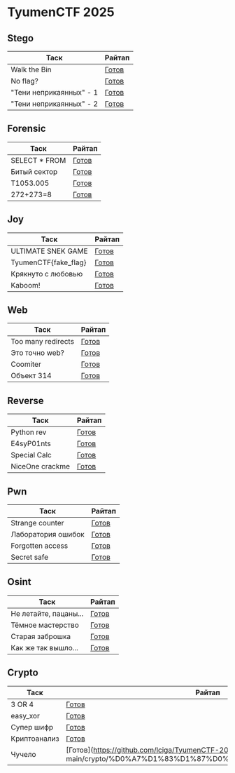 # TyumenCTF 2025

## Stego

| Таск                    | Райтап                                     |
| ----------------------- | ------------------------------------------ |
| Walk the Bin            | [Готов](https://github.com/lciga/TyumenCTF-2025-Writeups/blob/main/stego/Walk%20the%20Bin/README.md)             |
| No flag?                | [Готов](https://github.com/lciga/TyumenCTF-2025-Writeups/blob/main/stego/No%20flag%3F/README.md/)                 |
| "Тени неприкаянных" - 1 | [Готов](https://github.com/lciga/TyumenCTF-2025-Writeups/blob/main/stego/%22%D0%A2%D0%B5%D0%BD%D0%B8%20%D0%BD%D0%B5%D0%BF%D1%80%D0%B8%D0%BA%D0%B0%D1%8F%D0%BD%D0%BD%D1%8B%D1%85%22%20-%201/README.md)  |
| "Тени неприкаянных" - 2 | [Готов](https://github.com/lciga/TyumenCTF-2025-Writeups/blob/main/stego/%22%D0%A2%D0%B5%D0%BD%D0%B8%20%D0%BD%D0%B5%D0%BF%D1%80%D0%B8%D0%BA%D0%B0%D1%8F%D0%BD%D0%BD%D1%8B%D1%85%22%20-%202/README.md)  |

## Forensic

| Таск                    | Райтап                               |
| ----------------------- | ------------------------------------ |
| SELECT * FROM           | [Готов](https://github.com/lciga/TyumenCTF-2025-Writeups/blob/main/forensic/SELECT%20*%20FROM/README.md)    | 
| Битый сектор            | [Готов](https://github.com/lciga/TyumenCTF-2025-Writeups/blob/main/forensic/%D0%91%D0%B8%D1%82%D1%8B%D0%B9%20%D1%81%D0%B5%D0%BA%D1%82%D0%BE%D1%80/README.md)    |
| T1053.005               | [Готов](https://github.com/lciga/TyumenCTF-2025-Writeups/blob/main/forensic/T1053.005/README.md)       |
| 272+273=8               | [Готов](https://github.com/lciga/TyumenCTF-2025-Writeups/blob/main/forensic/272%2B273%3D8/README.md)       |

## Joy

| Таск                    | Райтап                               |
| ----------------------- | ------------------------------------ |
| ULTIMATE SNEK GAME      | [Готов](https://github.com/lciga/TyumenCTF-2025-Writeups/blob/main/joy/ULTIMATE%20SNEK%20GAME/README.md)   |
| TyumenCTF{fake_flag}    | [Готов](https://github.com/lciga/TyumenCTF-2025-Writeups/blob/main/joy/TyumenCTF%7Bfake_flag%7D/README.md)  |
| Крякнуто с любовью      | [Готов](https://github.com/lciga/TyumenCTF-2025-Writeups/blob/main/joy/%D0%9A%D1%80%D1%8F%D0%BA%D0%BD%D1%83%D1%82%D0%BE%20%D1%81%20%D0%BB%D1%8E%D0%B1%D0%BE%D0%B2%D1%8C%D1%8E/README.md)   |
| Kaboom!                 | [Готов](https://github.com/lciga/TyumenCTF-2025-Writeups/blob/main/joy/Kaboom!/README.md)              |

## Web

| Таск                    | Райтап                              |
| ----------------------- | ----------------------------------- |
| Too many redirects      | [Готов](https://github.com/lciga/TyumenCTF-2025-Writeups/blob/main/web/Too%20many%20redirects/README.md)  |
| Это точно web?          | [Готов](https://github.com/lciga/TyumenCTF-2025-Writeups/blob/main/web/%D0%AD%D1%82%D0%BE%20%D1%82%D0%BE%D1%87%D0%BD%D0%BE%20web%3F/README.md)      |
| Coomiter                | [Готов](https://github.com/lciga/TyumenCTF-2025-Writeups/blob/main/web/Coomiter/README.md)            |
| Объект 314              | [Готов](https://github.com/lciga/TyumenCTF-2025-Writeups/blob/main/web/%D0%9E%D0%B1%D1%8A%D0%B5%D0%BA%D1%82%20314/README.md)          |

## Reverse

| Таск                    | Райтап                               |
| ----------------------- | ------------------------------------ |
| Python rev              | [Готов](https://github.com/lciga/TyumenCTF-2025-Writeups/blob/main/reverse/Python%20rev/README.md)       |
| E4syP01nts              | [Готов](https://github.com/lciga/TyumenCTF-2025-Writeups/blob/main/reverse/E4syP01nts/README.md)       |
| Special Calc            | [Готов](https://github.com/lciga/TyumenCTF-2025-Writeups/blob/main/reverse/Special%20Calc/README.md)     |
| NiceOne crackme         | [Готов](https://github.com/lciga/TyumenCTF-2025-Writeups/blob/main/reverse/NiceOne%20crackme/README.md)  |

## Pwn

| Таск                    | Райтап                              |
| ----------------------- | ----------------------------------- |
| Strange counter         | [Готов](https://github.com/lciga/TyumenCTF-2025-Writeups/blob/main/pwn/Strange%20counter/README.md)     |
| Лаборатория ошибок      | [Готов](https://github.com/lciga/TyumenCTF-2025-Writeups/blob/main/pwn/%D0%9B%D0%B0%D0%B1%D0%BE%D1%80%D0%B0%D1%82%D0%BE%D1%80%D0%B8%D1%8F%20%D0%BE%D1%88%D0%B8%D0%B1%D0%BE%D0%BA/README.md)  |
| Forgotten access        | [Готов](https://github.com/lciga/TyumenCTF-2025-Writeups/blob/main/pwn/Forgotten%20access/README.md)    |
| Secret safe             | [Готов](https://github.com/lciga/TyumenCTF-2025-Writeups/blob/main/pwn/Secret%20safe/README.md)         |

## Osint

| Таск                    | Райтап                                   |
| ----------------------- | ---------------------------------------- |
| Не летайте, пацаны...   | [Готов](https://github.com/lciga/TyumenCTF-2025-Writeups/blob/main/osint/%D0%9D%D0%B5%20%D0%BB%D0%B5%D1%82%D0%B0%D0%B9%D1%82%D0%B5%2C%20%D0%BF%D0%B0%D1%86%D0%B0%D0%BD%D1%8B.../README.md)  |
| Тёмное мастерство       | [Готов](https://github.com/lciga/TyumenCTF-2025-Writeups/blob/main/osint/%D0%A2%D1%91%D0%BC%D0%BD%D0%BE%D0%B5%20%D0%BC%D0%B0%D1%81%D1%82%D0%B5%D1%80%D1%81%D1%82%D0%B2%D0%BE/README.md)      |
| Старая заброшка         | [Готов](https://github.com/lciga/TyumenCTF-2025-Writeups/blob/main/osint/%D0%A1%D1%82%D0%B0%D1%80%D0%B0%D1%8F%20%D0%B7%D0%B0%D0%B1%D1%80%D0%BE%D1%88%D0%BA%D0%B0/README.md)        |
| Как же так вышло...     | [Готов](https://github.com/lciga/TyumenCTF-2025-Writeups/blob/main/osint/%D0%9A%D0%B0%D0%BA%20%D0%B6%D0%B5%20%D1%82%D0%B0%D0%BA%20%D0%B2%D1%8B%D1%88%D0%BB%D0%BE.../README.md)    |

## Crypto

| Таск                    | Райтап                           |
| ----------------------- | -------------------------------- |
| 3 OR 4                  | [Готов](https://github.com/lciga/TyumenCTF-2025-Writeups/blob/main/crypto/3%20OR%204/README.md)         |
| easy_xor                | [Готов](https://github.com/lciga/TyumenCTF-2025-Writeups/blob/main/crypto/easy_xor/README.md)      | 
| Супер шифр              | [Готов](https://github.com/lciga/TyumenCTF-2025-Writeups/blob/main/crypto/%D0%A1%D1%83%D0%BF%D0%B5%D1%80%20%D1%88%D0%B8%D1%84%D1%80/README.md)    |
| Криптоанализ            | [Готов](https://github.com/lciga/TyumenCTF-2025-Writeups/blob/main/crypto/%D0%9A%D1%80%D0%B8%D0%BF%D1%82%D0%BE%D0%B0%D0%BD%D0%B0%D0%BB%D0%B8%D0%B7/README.md)  |
| Чучело                  | [Готов](https://github.com/lciga/TyumenCTF-2025-Writeups/blob/git main/crypto/%D0%A7%D1%83%D1%87%D0%B5%D0%BB%D0%BE/README.md)        |